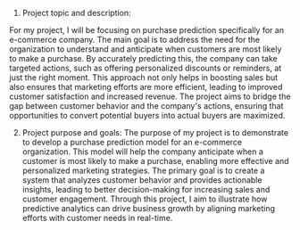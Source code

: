 1.	Project topic and description:

  For my project, I will be focusing on purchase prediction specifically for an e-commerce company. The main goal is to address the need for the organization to understand and anticipate when customers are most likely to make a purchase. By accurately predicting this, the company can take targeted actions, such as offering personalized discounts or reminders, at just the right moment. This approach not only helps in boosting sales but also ensures that marketing efforts are more efficient, leading to improved customer satisfaction and increased revenue. The project aims to bridge the gap between customer behavior and the company's actions, ensuring that opportunities to convert potential buyers into actual buyers are maximized.

2.	Project purpose and goals:
  The purpose of my project is to demonstrate to develop a purchase prediction model for an e-commerce organization. This model will help the company anticipate when a customer is most likely to make a purchase, enabling more effective and personalized marketing strategies. The primary goal is to create a system that analyzes customer behavior and provides actionable insights, leading to better decision-making for increasing sales and customer engagement. Through this project, I aim to illustrate how predictive analytics can drive business growth by aligning marketing efforts with customer needs in real-time.

